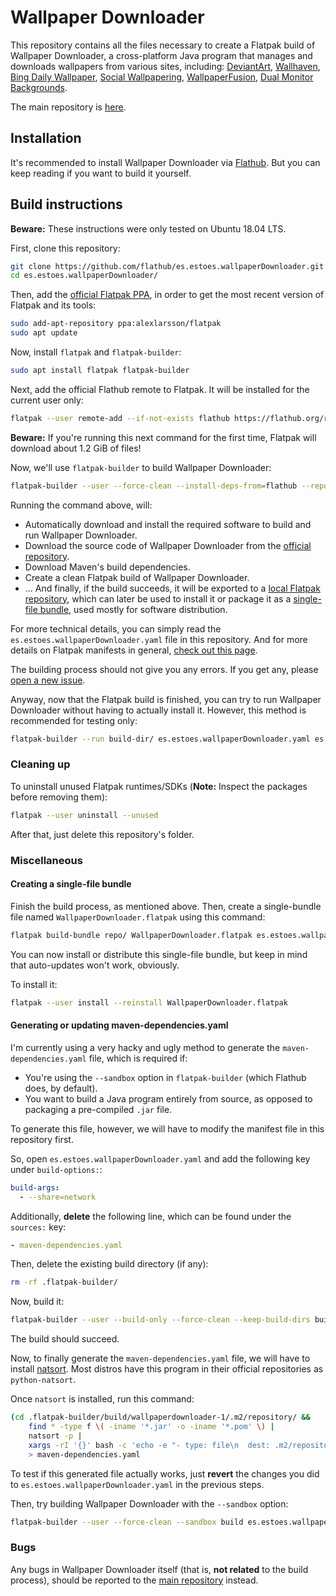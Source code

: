 # Wallpaper Downloader

This repository contains all the files necessary to create a Flatpak build of Wallpaper Downloader, a cross-platform Java program that manages and downloads wallpapers from various sites, including: [DeviantArt](https://www.deviantart.com/), [Wallhaven](https://wallhaven.cc/), [Bing Daily Wallpaper](https://bing.wallpaper.pics/), [Social Wallpapering](https://www.socwall.com/), [WallpaperFusion](https://www.wallpaperfusion.com/), [Dual Monitor Backgrounds](https://www.dualmonitorbackgrounds.com/). 

The main repository is [here](https://bitbucket.org/eloy_garcia_pca/wallpaperdownloader).

## Installation

It's recommended to install Wallpaper Downloader via [Flathub](https://flathub.org/apps/details/es.estoes.wallpaperDownloader). But you can keep reading if you want to build it yourself.

## Build instructions

**Beware:** These instructions were only tested on Ubuntu 18.04 LTS.

First, clone this repository:

```bash
git clone https://github.com/flathub/es.estoes.wallpaperDownloader.git
cd es.estoes.wallpaperDownloader/
```

Then, add the [official Flatpak PPA](https://flatpak.org/setup/Ubuntu/), in order to get the most recent version of Flatpak and its tools:

```bash
sudo add-apt-repository ppa:alexlarsson/flatpak
sudo apt update
```

Now, install `flatpak` and `flatpak-builder`:

```bash
sudo apt install flatpak flatpak-builder
```

Next, add the official Flathub remote to Flatpak. It will be installed for the current user only:

```bash
flatpak --user remote-add --if-not-exists flathub https://flathub.org/repo/flathub.flatpakrepo
```

**Beware:** If you're running this next command for the first time, Flatpak will download about 1.2 GiB of files!

Now, we'll use `flatpak-builder` to build Wallpaper Downloader:

```bash
flatpak-builder --user --force-clean --install-deps-from=flathub --repo=repo/ --sandbox build es.estoes.wallpaperDownloader.yaml
```

Running the command above, will:

* Automatically download and install the required software to build and run Wallpaper Downloader.
* Download the source code of Wallpaper Downloader from the [official repository](https://bitbucket.org/eloy_garcia_pca/wallpaperdownloader).
* Download Maven's build dependencies.
* Create a clean Flatpak build of Wallpaper Downloader.
* ... And finally, if the build succeeds, it will be exported to a [local Flatpak repository](https://docs.flatpak.org/en/latest/flatpak-builder.html#exporting-to-a-repository), which can later be used to install it or package it as a [single-file bundle](https://docs.flatpak.org/en/latest/single-file-bundles.html), used mostly for software distribution.

For more technical details, you can simply read the `es.estoes.wallpaperDownloader.yaml` file in this repository. And for more details on Flatpak manifests in general, [check out this page](https://docs.flatpak.org/en/latest/manifests.html).

The building process should not give you any errors. If you get any, please [open a new issue](https://github.com/flathub/es.estoes.wallpaperDownloader/issues).

Anyway, now that the Flatpak build is finished, you can try to run Wallpaper Downloader without having to actually install it. However, this method is recommended for testing only:

```bash
flatpak-builder --run build-dir/ es.estoes.wallpaperDownloader.yaml es.estoes.wallpaperDownloader.sh
```

### Cleaning up

To uninstall unused Flatpak runtimes/SDKs (**Note:** Inspect the packages before removing them):

```bash
flatpak --user uninstall --unused
```

After that, just delete this repository's folder.

### Miscellaneous

#### Creating a single-file bundle

Finish the build process, as mentioned above. Then, create a single-bundle file named `WallpaperDownloader.flatpak` using this command:

```bash
flatpak build-bundle repo/ WallpaperDownloader.flatpak es.estoes.wallpaperDownloader master
```

You can now install or distribute this single-file bundle, but keep in mind that auto-updates won't work, obviously.

To install it:

```bash
flatpak --user install --reinstall WallpaperDownloader.flatpak
```

#### Generating or updating maven-dependencies.yaml

I'm currently using a very hacky and ugly method to generate the `maven-dependencies.yaml` file, which is required if:

* You're using the `--sandbox` option in `flatpak-builder` (which Flathub does, by default).
* You want to build a Java program entirely from source, as opposed to packaging a pre-compiled `.jar` file.

To generate this file, however, we will have to modify the manifest file in this repository first.

So, open `es.estoes.wallpaperDownloader.yaml` and add the following key under `build-options:`:

```yaml
build-args:
  - --share=network
```

Additionally, **delete** the following line, which can be found under the `sources:` key:

```yaml
- maven-dependencies.yaml
```

Then, delete the existing build directory (if any):

```bash
rm -rf .flatpak-builder/
```

Now, build it:

```bash
flatpak-builder --user --build-only --force-clean --keep-build-dirs build es.estoes.wallpaperDownloader.yaml
```

The build should succeed.

Now, to finally generate the `maven-dependencies.yaml` file, we will have to install [natsort](https://pypi.org/project/natsort/). Most distros have this program in their official repositories as `python-natsort`.

Once `natsort` is installed, run this command:

```bash
(cd .flatpak-builder/build/wallpaperdownloader-1/.m2/repository/ &&
    find * -type f \( -iname '*.jar' -o -iname '*.pom' \) |
    natsort -p |
    xargs -rI '{}' bash -c 'echo -e "- type: file\n  dest: .m2/repository/$(dirname {})\n  url: https://repo.maven.apache.org/maven2/{}\n  sha1: $(sha1sum {} | cut -c 1-40)"') \
    > maven-dependencies.yaml
```

To test if this generated file actually works, just **revert** the changes you did to `es.estoes.wallpaperDownloader.yaml` in the previous steps.

Then, try building Wallpaper Downloader with the `--sandbox` option:

```bash
flatpak-builder --user --force-clean --sandbox build es.estoes.wallpaperDownloader.yaml
```

### Bugs

Any bugs in Wallpaper Downloader itself (that is, **not related** to the build process), should be reported to the [main repository](https://bitbucket.org/eloy_garcia_pca/wallpaperdownloader) instead.
